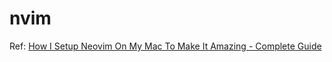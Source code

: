 # nvim

Ref: [How I Setup Neovim On My Mac To Make It Amazing - Complete Guide](https://www.youtube.com/watch?v=vdn_pKJUda8)
